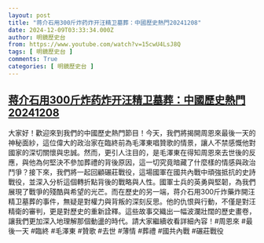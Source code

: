 ```yaml
---
layout: post
title: "蒋介石用300斤炸药炸开汪精卫墓葬：中國歷史熱門20241208"
date: 2024-12-09T03:33:34.000Z
author: 明鏡歷史台
from: https://www.youtube.com/watch?v=15cwU4LsJ8Q
tags: [ 明鏡歷史台 ]
comments: True
categories: [ 明鏡歷史台 ]
---
```

<!--1733715214000-->
[蒋介石用300斤炸药炸开汪精卫墓葬：中國歷史熱門20241208](https://www.youtube.com/watch?v=15cwU4LsJ8Q)
------

<div>
大家好！歡迎來到我們的中國歷史熱門節目！今天，我們將揭開周恩來最後一天的神秘面紗，這位偉大的政治家在臨終前為毛澤東唱贊歌的情景，讓人不禁感慨他對國家的深切關懷與忠誠。然而，更引人注目的，是毛澤東在得知周恩來去世後的反應，與他為何堅決不參加葬禮的背後原因，這一切究竟暗藏了什麼樣的情感與政治鬥爭？接下來，我們將一起回顧碾莊戰役，這場國軍在國共內戰中頑強抵抗的史詩戰役，並深入分析這個轉折點背後的戰略與人性。國軍士兵的英勇與堅韌，為我們展現了戰爭的殘酷與希望的光芒。而在歷史的另一端，蒋介石用300斤炸藥炸開汪精卫墓葬的事件，無疑是對權力與背叛的深刻反思。他的仇恨與行動，不僅是對汪精衛的審判，更是對歷史的重新詮釋。這些故事交織出一幅波瀾壯闊的歷史畫卷，讓我們更加深入地理解那個動盪的時代。請大家繼續收看詳細內容！#周恩來 #最後一天 #臨終 #毛澤東 #贊歌 #去世 #薄情 #葬禮 #國共內戰 #碾莊戰役
</div>
